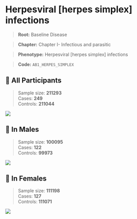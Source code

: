 # Herpesviral [herpes simplex] infections

> **Root:** Baseline Disease  

> **Chapter:** Chapter I- Infectious and parasitic  

> **Phenotype:** Herpesviral [herpes simplex] infections  

> **Code:** `AB1_HERPES_SIMPLEX`

## 🧪 All Participants  
> Sample size: **211293**  
> Cases: **249**  
> Controls: **211044**
<img src="/Disease/Figures/ALL/Incidence/AB1_HERPES_SIMPLEX.png"/>
<CsvTable src="/public/Disease/Data/ALL/Incidence/COX_AB1_HERPES_SIMPLEX.csv" label="🔍 View full results" />

## 👨 In Males  
> Sample size: **100095**  
> Cases: **122**  
> Controls: **99973**
<img src="/Disease/Figures/Male/Incidence/AB1_HERPES_SIMPLEX.png"/>
<CsvTable src="/public/Disease/Data/Male/Incidence/COX_AB1_HERPES_SIMPLEX.csv" label="🔍 View full results" />

## 👩 In Females  
> Sample size: **111198**  
> Cases: **127**  
> Controls: **111071**
<img src="/Disease/Figures/Female/Incidence/AB1_HERPES_SIMPLEX.png"/>
<CsvTable src="/public/Disease/Data/Female/Incidence/COX_AB1_HERPES_SIMPLEX.csv" label="🔍 View full results" />
